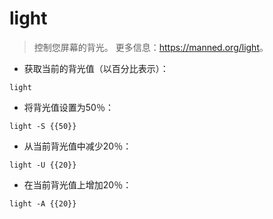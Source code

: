 # light

> 控制您屏幕的背光。
> 更多信息：<https://manned.org/light>。

- 获取当前的背光值（以百分比表示）：

`light`

- 将背光值设置为50％：

`light -S {{50}}`

- 从当前背光值中减少20％：

`light -U {{20}}`

- 在当前背光值上增加20％：

`light -A {{20}}`